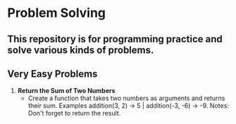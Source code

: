 # Problem Solving
 This repository is for programming practice and solve various kinds of problems.
 ---

## Very Easy Problems

1. **Return the Sum of Two Numbers**
    - Create a function that takes two numbers as arguments and returns their sum. Examples addition(3, 2) -> 5 | addition(-3, -6) -> -9. Notes: Don't forget to return the result.
